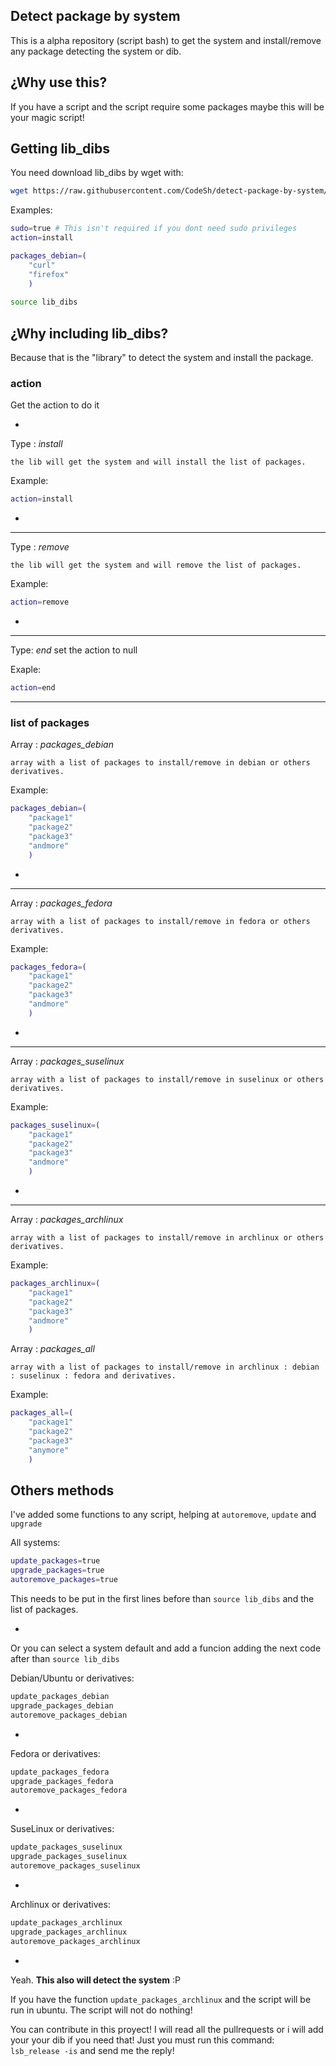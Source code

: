 ## Detect package by system

This is a alpha repository (script bash) to get the system and install/remove any package detecting the system or dib.

## ¿Why use this?

If you have a script and the script require some packages maybe this will be your magic script!

## Getting lib_dibs
You need download lib_dibs by wget with:
```bash
wget https://raw.githubusercontent.com/CodeSh/detect-package-by-system/master/lib_dibs
```

Examples:

```bash
sudo=true # This isn't required if you dont need sudo privileges
action=install

packages_debian=(
	"curl"
	"firefox"
	)
	
source lib_dibs
```

## ¿Why including lib_dibs?
Because that is the "library" to detect the system and install the package.

### action

Get the action to do it

-

Type : *install*

	the lib will get the system and will install the list of packages.
	
Example:

```bash
action=install
```
-
---
Type : *remove*

	the lib will get the system and will remove the list of packages.
	
Example:

```bash
action=remove
```
-
---
Type: *end*
	set the action to null
	
Exaple:

```bash
action=end
```
------------

### list of packages

Array : *packages_debian*

	array with a list of packages to install/remove in debian or others derivatives.
	
Example:
```bash
packages_debian=(
	"package1"
	"package2"
	"package3"
	"andmore"
	)
```

-
---

Array : *packages_fedora*

	array with a list of packages to install/remove in fedora or others derivatives.

Example:
```bash
packages_fedora=(
	"package1"
	"package2"
	"package3"
	"andmore"
	)
```

-
---

Array : *packages_suselinux*

	array with a list of packages to install/remove in suselinux or others derivatives.

Example:
```bash
packages_suselinux=(
	"package1"
	"package2"
	"package3"
	"andmore"
	)
```

-
---

Array : *packages_archlinux*

	array with a list of packages to install/remove in archlinux or others derivatives.

Example:
```bash
packages_archlinux=(
	"package1"
	"package2"
	"package3"
	"andmore"
	)
```	

Array : *packages_all*

	array with a list of packages to install/remove in archlinux : debian : suselinux : fedora and derivatives.

Example:
```bash
packages_all=(
	"package1"
	"package2"
	"package3"
	"anymore"
	)
```	

## Others methods
I've added some functions to any script, helping at `autoremove`, `update` and `upgrade`

All systems:
```bash
update_packages=true
upgrade_packages=true
autoremove_packages=true
```

This needs to be put in the first lines before than `source lib_dibs` and the list of packages.

-

Or you can select a system default and add a funcion adding the next code after than `source lib_dibs`

Debian/Ubuntu or derivatives:
```bash
update_packages_debian
upgrade_packages_debian
autoremove_packages_debian
```
-

Fedora or derivatives:
```bash
update_packages_fedora
upgrade_packages_fedora
autoremove_packages_fedora
```
-

SuseLinux or derivatives:
```bash
update_packages_suselinux
upgrade_packages_suselinux
autoremove_packages_suselinux
```
-

Archlinux or derivatives:
```bash
update_packages_archlinux
upgrade_packages_archlinux
autoremove_packages_archlinux
```

-

Yeah. **This also will detect the system** :P

If you have the function `update_packages_archlinux` and the script will be run in ubuntu. The script will not do nothing!

You can contribute in this proyect! I will read all the pullrequests or i will add your your dib if you need that! Just you must run this command: `lsb_release -is` and send me the reply!
